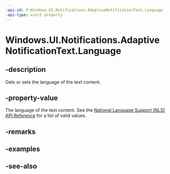 ```yaml
---
-api-id: P:Windows.UI.Notifications.AdaptiveNotificationText.Language
-api-type: winrt property
---
```


<!-- Property syntax
public string Language { get;  set; }
-->

# Windows.UI.Notifications.AdaptiveNotificationText.Language

## -description
Gets or sets the language of the text content.

## -property-value
The language of the text content. See the [National Language Support (NLS) API Reference](https://msdn.microsoft.com/goglobal/bb896001.aspx) for a list of valid values.

## -remarks

## -examples

## -see-also
